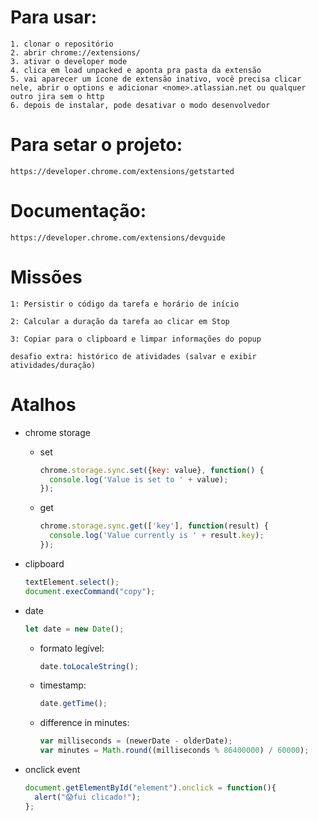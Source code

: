 # Para usar:
    1. clonar o repositório
    2. abrir chrome://extensions/
    3. ativar o developer mode
    4. clica em load unpacked e aponta pra pasta da extensão
    5. vai aparecer um ícone de extensão inativo, você precisa clicar nele, abrir o options e adicionar <nome>.atlassian.net ou qualquer outro jira sem o http
    6. depois de instalar, pode desativar o modo desenvolvedor

# Para setar o projeto:
    https://developer.chrome.com/extensions/getstarted

# Documentação:
    https://developer.chrome.com/extensions/devguide

# Missões
    1: Persistir o código da tarefa e horário de início

    2: Calcular a duração da tarefa ao clicar em Stop

    3: Copiar para o clipboard e limpar informações do popup

    desafio extra: histórico de atividades (salvar e exibir atividades/duração)

# Atalhos

* chrome storage
  
  - set
    ``` js
    chrome.storage.sync.set({key: value}, function() {
      console.log('Value is set to ' + value);
    });
    ```
  
  - get
    ``` js
    chrome.storage.sync.get(['key'], function(result) {
      console.log('Value currently is ' + result.key);
    });
    ```

* clipboard
  ``` js
  textElement.select();
  document.execCommand("copy");
  ```
* date
  ```js
  let date = new Date();
  ```
  - formato legível: 
    ```js
    date.toLocaleString();
    ```
  - timestamp: 
    ```js
    date.getTime();
    ```
  - difference in minutes:
    ```js
    var milliseconds = (newerDate - olderDate);
    var minutes = Math.round((milliseconds % 86400000) / 60000);
    ```

* onclick event
  ``` js
  document.getElementById("element").onclick = function(){
    alert("😱fui clicado!");
  };
  ```